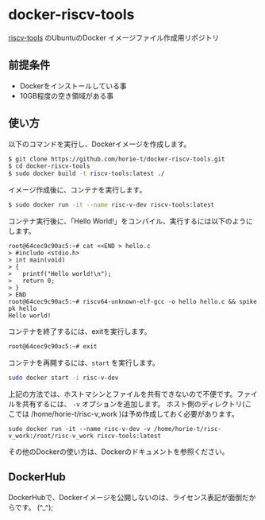 # docker-riscv-tools

[riscv-tools](https://github.com/riscv/riscv-tools) のUbuntuのDocker イメージファイル作成用リポジトリ

## 前提条件

* Dockerをインストールしている事
* 10GB程度の空き領域がある事

## 使い方

以下のコマンドを実行し、Dockerイメージを作成します。

```bash
$ git clone https://github.com/horie-t/docker-riscv-tools.git
$ cd docker-riscv-tools
$ sudo docker build -t riscv-tools:latest ./
```

イメージ作成後に、コンテナを実行します。

```bash
$ sudo docker run -it --name risc-v-dev riscv-tools:latest 
```

コンテナ実行後に、「Hello World!」をコンパイル、実行するには以下のようにします。

```
root@64cec9c90ac5:~# cat <<END > hello.c
> #include <stdio.h>
> int main(void)
> { 
>   printf("Hello world!\n");
>   return 0;
> }
> END
root@64cec9c90ac5:~# riscv64-unknown-elf-gcc -o hello hello.c && spike pk hello
Hello world!
```

コンテナを終了するには、exitを実行します。

```bash
root@64cec9c90ac5:~# exit
```

コンテナを再開するには、`start` を実行します。
```bash
sudo docker start -i risc-v-dev
```

上記の方法では、ホストマシンとファイルを共有できないので不便です。ファイルを共有するには、 `-v` オプションを追加します。
ホスト側のディレクトリ(ここでは /home/horie-t/risc-v_work )は予め作成しておく必要があります。

```
sudo docker run -it --name risc-v-dev -v /home/horie-t/risc-v_work:/root/risc-v_work riscv-tools:latest
```

その他のDockerの使い方は、Dockerのドキュメントを参照ください。

## DockerHub

DockerHubで、Dockerイメージを公開しないのは、ライセンス表記が面倒だからです。 (^_^);
